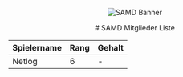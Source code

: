 <p align="center">
  <img src="http://fs5.directupload.net/images/170811/temp/d95hyzcf.png" alt="SAMD Banner"/>
</p>
<center>
# SAMD Mitglieder Liste


| Spielername | Rang | Gehalt |
| ----------- | ---- | ------ |
| Netlog |6| - |


</center>
